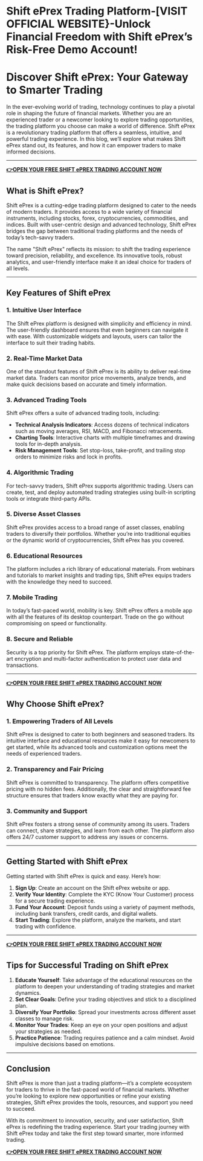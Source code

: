 # Shift ePrex Trading Platform-[VISIT OFFICIAL WEBSITE}-Unlock Financial Freedom with Shift ePrex’s Risk-Free Demo Account!

# Discover Shift ePrex: Your Gateway to Smarter Trading

In the ever-evolving world of trading, technology continues to play a pivotal role in shaping the future of financial markets. Whether you are an experienced trader or a newcomer looking to explore trading opportunities, the trading platform you choose can make a world of difference. Shift ePrex is a revolutionary trading platform that offers a seamless, intuitive, and powerful trading experience. In this blog, we’ll explore what makes Shift ePrex stand out, its features, and how it can empower traders to make informed decisions.

---

**[👉OPEN YOUR FREE SHIFT ePREX TRADING ACCOUNT NOW](https://www.cryptoalertscam.com/shift-eprex-review/)**

## What is Shift ePrex?

Shift ePrex is a cutting-edge trading platform designed to cater to the needs of modern traders. It provides access to a wide variety of financial instruments, including stocks, forex, cryptocurrencies, commodities, and indices. Built with user-centric design and advanced technology, Shift ePrex bridges the gap between traditional trading platforms and the needs of today’s tech-savvy traders.

The name "Shift ePrex" reflects its mission: to shift the trading experience toward precision, reliability, and excellence. Its innovative tools, robust analytics, and user-friendly interface make it an ideal choice for traders of all levels.

---

## Key Features of Shift ePrex

### 1. **Intuitive User Interface**
The Shift ePrex platform is designed with simplicity and efficiency in mind. The user-friendly dashboard ensures that even beginners can navigate it with ease. With customizable widgets and layouts, users can tailor the interface to suit their trading habits.

### 2. **Real-Time Market Data**
One of the standout features of Shift ePrex is its ability to deliver real-time market data. Traders can monitor price movements, analyze trends, and make quick decisions based on accurate and timely information.

### 3. **Advanced Trading Tools**
Shift ePrex offers a suite of advanced trading tools, including:
   - **Technical Analysis Indicators**: Access dozens of technical indicators such as moving averages, RSI, MACD, and Fibonacci retracements.
   - **Charting Tools**: Interactive charts with multiple timeframes and drawing tools for in-depth analysis.
   - **Risk Management Tools**: Set stop-loss, take-profit, and trailing stop orders to minimize risks and lock in profits.

### 4. **Algorithmic Trading**
For tech-savvy traders, Shift ePrex supports algorithmic trading. Users can create, test, and deploy automated trading strategies using built-in scripting tools or integrate third-party APIs.

### 5. **Diverse Asset Classes**
Shift ePrex provides access to a broad range of asset classes, enabling traders to diversify their portfolios. Whether you’re into traditional equities or the dynamic world of cryptocurrencies, Shift ePrex has you covered.

### 6. **Educational Resources**
The platform includes a rich library of educational materials. From webinars and tutorials to market insights and trading tips, Shift ePrex equips traders with the knowledge they need to succeed.

### 7. **Mobile Trading**
In today’s fast-paced world, mobility is key. Shift ePrex offers a mobile app with all the features of its desktop counterpart. Trade on the go without compromising on speed or functionality.

### 8. **Secure and Reliable**
Security is a top priority for Shift ePrex. The platform employs state-of-the-art encryption and multi-factor authentication to protect user data and transactions.

---

**[👉OPEN YOUR FREE SHIFT ePREX TRADING ACCOUNT NOW](https://www.cryptoalertscam.com/shift-eprex-review/)**

## Why Choose Shift ePrex?

### **1. Empowering Traders of All Levels**
Shift ePrex is designed to cater to both beginners and seasoned traders. Its intuitive interface and educational resources make it easy for newcomers to get started, while its advanced tools and customization options meet the needs of experienced traders.

### **2. Transparency and Fair Pricing**
Shift ePrex is committed to transparency. The platform offers competitive pricing with no hidden fees. Additionally, the clear and straightforward fee structure ensures that traders know exactly what they are paying for.

### **3. Community and Support**
Shift ePrex fosters a strong sense of community among its users. Traders can connect, share strategies, and learn from each other. The platform also offers 24/7 customer support to address any issues or concerns.

---

## Getting Started with Shift ePrex

Getting started with Shift ePrex is quick and easy. Here’s how:
1. **Sign Up**: Create an account on the Shift ePrex website or app.
2. **Verify Your Identity**: Complete the KYC (Know Your Customer) process for a secure trading experience.
3. **Fund Your Account**: Deposit funds using a variety of payment methods, including bank transfers, credit cards, and digital wallets.
4. **Start Trading**: Explore the platform, analyze the markets, and start trading with confidence.

---

**[👉OPEN YOUR FREE SHIFT ePREX TRADING ACCOUNT NOW](https://www.cryptoalertscam.com/shift-eprex-review/)**

## Tips for Successful Trading on Shift ePrex

1. **Educate Yourself**: Take advantage of the educational resources on the platform to deepen your understanding of trading strategies and market dynamics.
2. **Set Clear Goals**: Define your trading objectives and stick to a disciplined plan.
3. **Diversify Your Portfolio**: Spread your investments across different asset classes to manage risk.
4. **Monitor Your Trades**: Keep an eye on your open positions and adjust your strategies as needed.
5. **Practice Patience**: Trading requires patience and a calm mindset. Avoid impulsive decisions based on emotions.

---

## Conclusion

Shift ePrex is more than just a trading platform—it’s a complete ecosystem for traders to thrive in the fast-paced world of financial markets. Whether you’re looking to explore new opportunities or refine your existing strategies, Shift ePrex provides the tools, resources, and support you need to succeed.

With its commitment to innovation, security, and user satisfaction, Shift ePrex is redefining the trading experience. Start your trading journey with Shift ePrex today and take the first step toward smarter, more informed trading.


**[👉OPEN YOUR FREE SHIFT ePREX TRADING ACCOUNT NOW](https://www.cryptoalertscam.com/shift-eprex-review/)**
